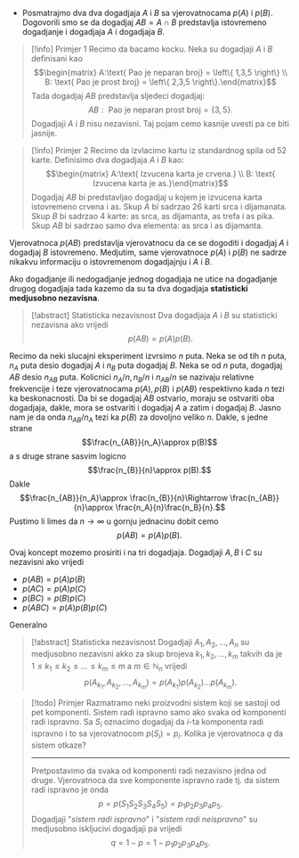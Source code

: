 - Posmatrajmo dva dva dogadjaja $A$ i $B$ sa vjerovatnocama $p(A)$ i $p(B)$. Dogovorili smo se da dogadjaj $AB = A\cap B$ predstavlja istovremeno dogadjanje i dogadjaja $A$ i dogadjaja $B$.

>[!info] Primjer 1
>Recimo da bacamo kocku. Neka su dogadjaji $A$ i $B$ definisani kao
>$$\begin{matrix}
A:\text{ Pao je neparan broj} = \left\{ 1,3,5 \right\} \\
B: \text{ Pao je prost broj} = \left\{ 2,3,5 \right\}.\end{matrix}$$
 Tada dogadjaj $AB$ predstavlja sljedeci dogadjaj: $$AB:\text{ Pao je neparan prost broj} = \left\{ 3,5 \right\}.$$ Dogadjaji $A$ i $B$ nisu nezavisni. Taj pojam cemo kasnije uvesti pa ce biti jasnije.
 
 
 >[!info] Primjer 2
 >Recimo da izvlacimo kartu iz standardnog spila od 52 karte. Definisimo dva dogadjaja $A$ i $B$ kao:  $$\begin{matrix}
A:\text{ Izvucena karta je crvena.} \\
B: \text{ Izvucena karta je as.}\end{matrix}$$ Dogadjaj $AB$ bi predstavljao dogadjaj u kojem je izvucena karta istovremeno crvena i as. Skup $A$ bi sadrzao 26 karti srca i dijamanata. Skup $B$ bi sadrzao 4 karte: as srca, as dijamanta, as trefa i as pika. Skup $AB$ bi sadrzao samo dva elementa: as srca i as dijamanta.

Vjerovatnoca $p(AB)$ predstavlja vjerovatnocu da ce se dogoditi i dogadjaj $A$ i dogadjaj $B$ istovremeno. Medjutim, same vjerovatnoce $p(A)$ i $p(B)$ ne sadrze nikakvu informaciju o istovremenom dogadjajnju i $A$ i $B$.

Ako dogadjanje ili nedogadjanje jednog dogadjaja ne utice na dogadjanje drugog dogadjaja tada kazemo da su ta dva dogadjaja **statisticki medjusobno nezavisna**.

>[!abstract] Statisticka nezavisnost
>Dva dogadjaja $A$ i $B$ su statisticki nezavisna ako vrijedi
>$$p(AB) = p(A)p(B).$$

Recimo da neki slucajni eksperiment izvrsimo $n$ puta. Neka se od tih $n$ puta, $n_A$ puta desio dogadjaj $A$ i $n_B$ puta dogadjaj $B$. Neka se od $n$ puta, dogadjaj $AB$ desio $n_{AB}$ puta.
Kolicnici $n_A/n, n_B/n$  i $n_{AB}/n$ se nazivaju relativne frekvencije i teze vjerovatnocama $p(A), p(B)$  i $p(AB)$ respektivno kada $n$ tezi ka beskonacnosti. 
Da bi se dogadjaj $AB$ ostvario, moraju se ostvariti oba dogadjaja, dakle, mora se ostvariti i dogadjaj $A$ a zatim i dogadjaj $B$. Jasno nam je da onda $n_{AB}/n_A$ tezi ka $p(B)$ za dovoljno veliko $n$. Dakle, s jedne strane
$$\frac{n_{AB}}{n_A}\approx p(B)$$
a s druge strane sasvim logicno
$$\frac{n_{B}}{n}\approx p(B).$$
Dakle
$$\frac{n_{AB}}{n_A}\approx \frac{n_{B}}{n}\Rightarrow \frac{n_{AB}}{n}\approx \frac{n_A}{n}\frac{n_B}{n}.$$
Pustimo li limes da $n\to\infty$ u gornju jednacinu dobit cemo
$$p(AB) = p(A)p(B).$$

Ovaj koncept mozemo prosiriti i na tri dogadjaja. Dogadjaji $A,B$ i $C$ su nezavisni ako vrijedi
- $p(AB)=p(A)p(B)$
- $p(AC)=p(A)p(C)$
- $p(BC) = p(B)p(C)$
- $p(ABC) =   p(A)p(B)p(C)$

Generalno

>[!abstract] Statisticka nezavisnost
>Dogadjaji $A_1, A_2, ..., A_n$ su medjusobno nezavisni akko za skup brojeva $k_1, k_2, ..., k_m$ takvih da je $1\leqslant k_1 \leqslant k_2 \leqslant ...\leqslant k_m \leqslant m$ a $m\in \mathbb{N}_n$ vrijedi
>$$p(A_{k_1}, A_{k_2}, ..., A_{k_m}) = p(A_{k_1})p(A_{k_2})...p(A_{k_m}).$$

>[!todo] Primjer
>Razmatramo neki proizvodni sistem koji se sastoji od pet komponenti. Sistem radi ispravno samo ako svaka od komponenti radi ispravno. Sa $S_i$ oznacimo dogadjaj da $i$-ta komponenta radi ispravno i to sa vjerovatnocom $p(S_i)=p_i$. Kolika je vjerovatnoca $q$ da sistem otkaze?
>
>---
>Pretpostavimo da svaka od komponenti radi nezavisno jedna od druge. Vjerovatnoca da sve komponente ispravno rade tj. da sistem radi ispravno je onda
>$$p = p(S_1S_2S_3S_4S_5) = p_1p_2p_3p_4p_5.$$
>Dogadjaji "*sistem radi ispravno*" i "*sistem radi neispravno*" su medjusobno iskljucivi dogadjaji pa vrijedi
>$$q = 1 - p = 1 - p_1p_2p_3p_4p_5.$$


